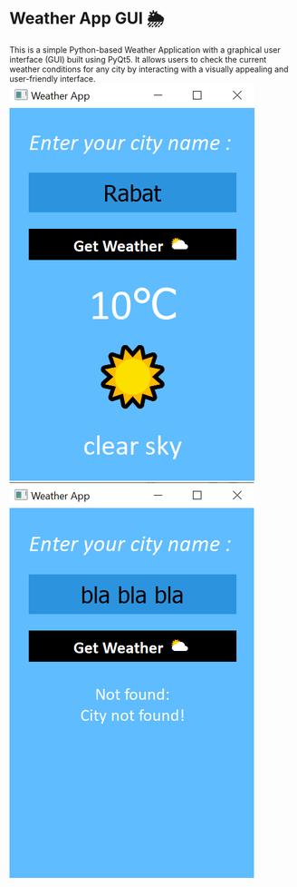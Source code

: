 # Weather App GUI 🌦️
This is a simple Python-based Weather Application with a graphical user interface (GUI) built using PyQt5. It allows users to check the current weather conditions for any city by interacting with a visually appealing and user-friendly interface.
![image alt](https://github.com/faysaljs/Weather_App/blob/master/raba_city.png?raw=true)
![image alt](https://github.com/faysaljs/Weather_App/blob/master/error.png?raw=true)
